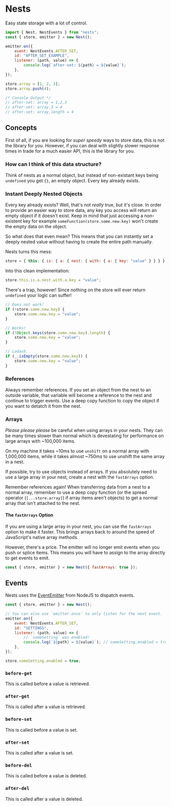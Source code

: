 # Nests

Easy state storage with a lot of control.

```js
import { Nest, NestEvents } from "nests";
const { store, emitter } = new Nest();

emitter.on({
	event: NestEvents.AFTER_SET,
	id: "AFTER_SET_EXAMPLE",
	listener: (path, value) => {
		console.log(`after-set: ${path} = ${value}`);
	},
});

store.array = [1, 2, 3];
store.array.push(4);

/* Console Output */
// after-set: array = 1,2,3
// after-set: array,3 = 4
// after-set: array,length = 4
```

## Concepts

First of all, if you are looking for _super speedy_ ways to store data, this is not the library for you. However, if you can deal with slightly slower response times in trade for a much easier API, this _is_ the library for you.

### How can I think of this data structure?

Think of nests as a normal object, but instead of non-existant keys being `undefined` you get `{}`, an empty object. Every key already exists.

### Instant Deeply Nested Objects

Every key already exists? Well, that's not _really_ true, but it's close. In order to provide an easier way to store data, any key you access will return an empty object if it doesn't exist. Keep in mind that just accessing a non-existent key for example `someFunction(store.some.new.key)` won't create the empty data on the object.

So what does that even mean? This means that you can instantly set a deeply nested value without having to create the entire path manually.

Nests turns this mess:

```js
store = { this: { is: { a: { nest: { with: { a: { key: "value" } } } } } } };
```

Into this clean implementation:

```js
store.this.is.a.nest.with.a.key = "value";
```

There's a trap, however! Since nothing on the store will ever return `undefined` your logic can suffer!

```js
// Does not work!
if (!store.some.new.key) {
	store.some.new.key = "value";
}

// Works!
if (!Object.keys(store.some.new.key).length) {
	store.some.new.key = "value";
}

// Lodash.
if (_.isEmpty(store.some.new.key)) {
	store.some.new.key = "value";
}
```

### References

Always remember references. If you set an object from the nest to an outside variable, that variable will become a reference to the nest and continue to trigger events. Use a deep copy function to copy the object if you want to detatch it from the nest.

### Arrays

_Please please please_ be careful when using arrays in your nests. They can be many times slower than normal which is devestating for performance on large arrays with ~100,000 items.

On my machine it takes ~10ms to use `unshift` on a normal array with 1,000,000 items, while it takes almost ~750ms to use unshift the same array in a nest.

If possible, try to use objects instead of arrays. If you absolutely need to use a large array in your nest, create a nest with the `fastArrays` option.

Remember references again! When transferring data from a nest to a normal array, remember to use a deep copy function (or the spread operator (`[...store.array]`) if array items aren't objects) to get a normal array that isn't attached to the nest.

#### The `fastArrays` Option

If you are using a large array in your nest, you can use the `fastArrays` option to make it faster. This brings arrays back to around the speed of JavaScript's native array methods.

However, there's a price. The emitter will no longer emit events when you push or splice items. This means you will have to assign to the array directly to get events to emit.

```js
const { store, emitter } = new Nest({ fastArrays: true });
```

## Events

Nests uses the [EventEmitter](https://nodejs.org/api/events.html) from NodeJS to dispatch events.

```js
const { store, emitter } = new Nest();

// You can also use `emitter.once` to only listen for the next event.
emitter.on({
	event: NestEvents.AFTER_SET,
	id: "SETTINGS",
	listener: (path, value) => {
		// `someSetting` was enabled!
		console.log(`${path} = ${value}`); // someSetting,enabled = true
	},
});

store.someSetting.enabled = true;
```

### `before-get`

This is called before a value is retrieved.

### `after-get`

This is called after a value is retrieved.

### `before-set`

This is called before a value is set.

### `after-set`

This is called after a value is set.

### `before-del`

This is called before a value is deleted.

### `after-del`

This is called after a value is deleted.
